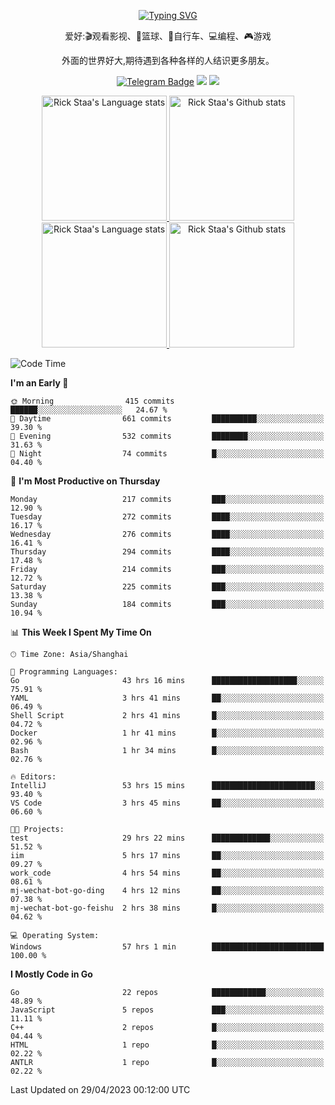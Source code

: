 <div align="center"> 

[![Typing SVG](https://readme-typing-svg.herokuapp.com?size=25&duration=2500&color=eeeeee&vCenter=true&width=200&height=40&lines=Hi+there+%F0%9F%91%8B%F0%9F%8F%BB;I'm+DanBai)](https://git.io/typing-svg)

爱好:🎬观看影视、🏀篮球、🚴自行车、💻编程、🎮游戏

外面的世界好大,期待遇到各种各样的人结识更多朋友。

[![Telegram Badge](https://img.shields.io/badge/-Telegram-blue?style=flat&logo=Telegram&logoColor=white)](https://t.me/danbai9420) 
[![](https://img.shields.io/badge/-Blog-brightgreen?style=flat&logo=Blogger&logoColor=white)](https://p00q.cn)
[![](https://img.shields.io/badge/-Email-red?style=flat&logo=Mail.Ru&logoColor=white)](mailto:danbai@88.com)
</div>

<!-- Light Mode -->
<div align="center"> 
<a href="https://github.com/anuraghazra/github-readme-stats#gh-light-mode-only">
<img height=200 src="https://github-readme-stats-git-master-rstaa-rickstaa.vercel.app/api/top-langs/?username=danbai225&layout=compact&langs_count=10&hide_border=1&role=OWNER,COLLABORATOR#gh-light-mode-only" alt="Rick Staa's Language stats" />
</a>
<a href="https://github.com/anuraghazra/github-readme-stats#gh-light-mode-only">
<img height=200 src="https://github-readme-stats-git-master-rstaa-rickstaa.vercel.app/api?username=danbai225&show_icons=true&count_private=true&line_height=28&hide_border=1&include_all_commits=true&card_width=450&role=OWNER,COLLABORATOR&exclude_repo=github-readme-stats#gh-light-mode-only" alt="Rick Staa's Github stats" />
</a>
</div>

<!-- Dark Mode -->
<div align="center"> 
<a href="https://github.com/anuraghazra/github-readme-stats#gh-dark-mode-only">
<img height=200 src="https://github-readme-stats-git-master-rstaa-rickstaa.vercel.app/api/top-langs/?username=danbai225&layout=compact&langs_count=10&hide_border=1&role=OWNER,COLLABORATOR&theme=github_dark#gh-dark-mode-only" alt="Rick Staa's Language stats" />
</a>
<a href="https://github.com/anuraghazra/github-readme-stats#gh-dark-mode-only">
<img height=200 src="https://github-readme-stats-git-master-rstaa-rickstaa.vercel.app/api?username=danbai225&show_icons=true&count_private=true&line_height=28&hide_border=1&include_all_commits=true&card_width=450&role=OWNER,COLLABORATOR&exclude_repo=github-readme-stats&theme=github_dark#gh-dark-mode-only" alt="Rick Staa's Github stats" />
</a>
</div>

<!--START_SECTION:waka-->
![Code Time](http://img.shields.io/badge/Code%20Time-231%20hrs%2015%20mins-blue)

**I'm an Early 🐤** 

```text
🌞 Morning                415 commits         ██████░░░░░░░░░░░░░░░░░░░   24.67 % 
🌆 Daytime                661 commits         ██████████░░░░░░░░░░░░░░░   39.30 % 
🌃 Evening                532 commits         ████████░░░░░░░░░░░░░░░░░   31.63 % 
🌙 Night                  74 commits          █░░░░░░░░░░░░░░░░░░░░░░░░   04.40 % 
```
📅 **I'm Most Productive on Thursday** 

```text
Monday                   217 commits         ███░░░░░░░░░░░░░░░░░░░░░░   12.90 % 
Tuesday                  272 commits         ████░░░░░░░░░░░░░░░░░░░░░   16.17 % 
Wednesday                276 commits         ████░░░░░░░░░░░░░░░░░░░░░   16.41 % 
Thursday                 294 commits         ████░░░░░░░░░░░░░░░░░░░░░   17.48 % 
Friday                   214 commits         ███░░░░░░░░░░░░░░░░░░░░░░   12.72 % 
Saturday                 225 commits         ███░░░░░░░░░░░░░░░░░░░░░░   13.38 % 
Sunday                   184 commits         ███░░░░░░░░░░░░░░░░░░░░░░   10.94 % 
```


📊 **This Week I Spent My Time On** 

```text
🕑︎ Time Zone: Asia/Shanghai

💬 Programming Languages: 
Go                       43 hrs 16 mins      ███████████████████░░░░░░   75.91 % 
YAML                     3 hrs 41 mins       ██░░░░░░░░░░░░░░░░░░░░░░░   06.49 % 
Shell Script             2 hrs 41 mins       █░░░░░░░░░░░░░░░░░░░░░░░░   04.72 % 
Docker                   1 hr 41 mins        █░░░░░░░░░░░░░░░░░░░░░░░░   02.96 % 
Bash                     1 hr 34 mins        █░░░░░░░░░░░░░░░░░░░░░░░░   02.76 % 

🔥 Editors: 
IntelliJ                 53 hrs 15 mins      ███████████████████████░░   93.40 % 
VS Code                  3 hrs 45 mins       ██░░░░░░░░░░░░░░░░░░░░░░░   06.60 % 

🐱‍💻 Projects: 
test                     29 hrs 22 mins      █████████████░░░░░░░░░░░░   51.52 % 
iim                      5 hrs 17 mins       ██░░░░░░░░░░░░░░░░░░░░░░░   09.27 % 
work_code                4 hrs 54 mins       ██░░░░░░░░░░░░░░░░░░░░░░░   08.61 % 
mj-wechat-bot-go-ding    4 hrs 12 mins       ██░░░░░░░░░░░░░░░░░░░░░░░   07.38 % 
mj-wechat-bot-go-feishu  2 hrs 38 mins       █░░░░░░░░░░░░░░░░░░░░░░░░   04.62 % 

💻 Operating System: 
Windows                  57 hrs 1 min        █████████████████████████   100.00 % 
```

**I Mostly Code in Go** 

```text
Go                       22 repos            ████████████░░░░░░░░░░░░░   48.89 % 
JavaScript               5 repos             ███░░░░░░░░░░░░░░░░░░░░░░   11.11 % 
C++                      2 repos             █░░░░░░░░░░░░░░░░░░░░░░░░   04.44 % 
HTML                     1 repo              █░░░░░░░░░░░░░░░░░░░░░░░░   02.22 % 
ANTLR                    1 repo              █░░░░░░░░░░░░░░░░░░░░░░░░   02.22 % 
```




 Last Updated on 29/04/2023 00:12:00 UTC
<!--END_SECTION:waka-->
